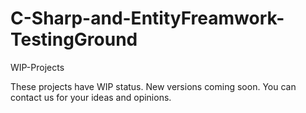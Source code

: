 # C-Sharp-and-EntityFreamwork-TestingGround
WIP-Projects

These projects have WIP status.
New versions coming soon.
You can contact us for your ideas and opinions.
